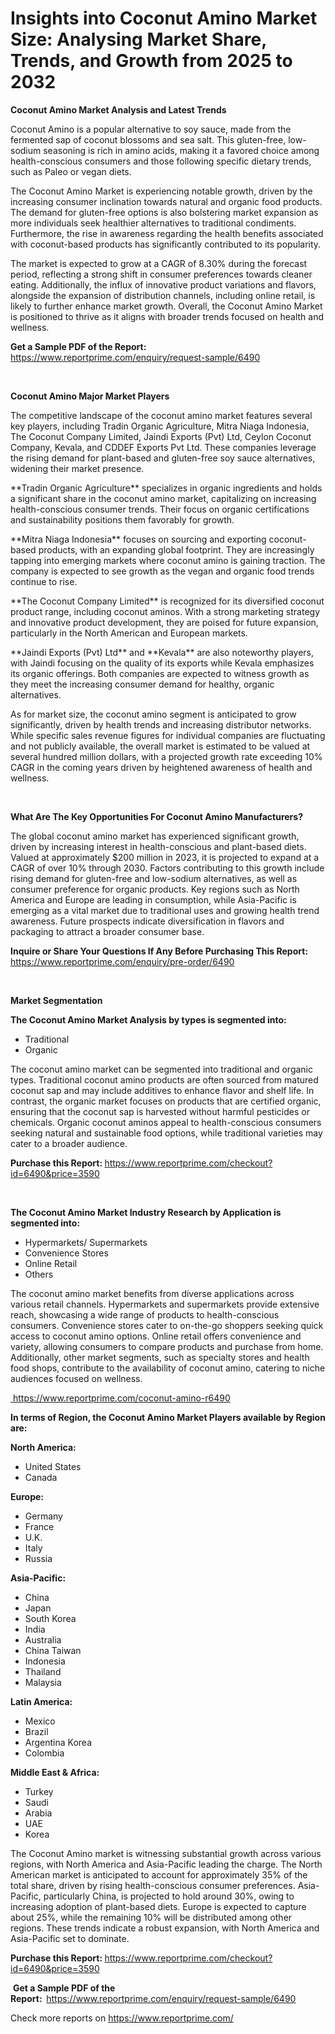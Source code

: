 <p><h1>Insights into Coconut Amino Market Size: Analysing Market Share, Trends, and Growth from 2025 to 2032</h1></p><p><strong>Coconut Amino Market Analysis and Latest Trends</strong></p>
<p><p>Coconut Amino is a popular alternative to soy sauce, made from the fermented sap of coconut blossoms and sea salt. This gluten-free, low-sodium seasoning is rich in amino acids, making it a favored choice among health-conscious consumers and those following specific dietary trends, such as Paleo or vegan diets.</p><p>The Coconut Amino Market is experiencing notable growth, driven by the increasing consumer inclination towards natural and organic food products. The demand for gluten-free options is also bolstering market expansion as more individuals seek healthier alternatives to traditional condiments. Furthermore, the rise in awareness regarding the health benefits associated with coconut-based products has significantly contributed to its popularity.</p><p>The market is expected to grow at a CAGR of 8.30% during the forecast period, reflecting a strong shift in consumer preferences towards cleaner eating. Additionally, the influx of innovative product variations and flavors, alongside the expansion of distribution channels, including online retail, is likely to further enhance market growth. Overall, the Coconut Amino Market is positioned to thrive as it aligns with broader trends focused on health and wellness.</p></p>
<p><strong>Get a Sample PDF of the Report:&nbsp;</strong> <a href="https://www.reportprime.com/enquiry/request-sample/6490?utm_campaign=2954&utm_medium=2&utm_source=Github&utm_content=ia&utm_term=19032025&utm_id=coconut-amino">https://www.reportprime.com/enquiry/request-sample/6490</a></p>
<p>&nbsp;</p>
<p><strong>Coconut Amino Major Market Players</strong></p>
<p><p>The competitive landscape of the coconut amino market features several key players, including Tradin Organic Agriculture, Mitra Niaga Indonesia, The Coconut Company Limited, Jaindi Exports (Pvt) Ltd, Ceylon Coconut Company, Kevala, and CDDEF Exports Pvt Ltd. These companies leverage the rising demand for plant-based and gluten-free soy sauce alternatives, widening their market presence.</p><p>**Tradin Organic Agriculture** specializes in organic ingredients and holds a significant share in the coconut amino market, capitalizing on increasing health-conscious consumer trends. Their focus on organic certifications and sustainability positions them favorably for growth.</p><p>**Mitra Niaga Indonesia** focuses on sourcing and exporting coconut-based products, with an expanding global footprint. They are increasingly tapping into emerging markets where coconut amino is gaining traction. The company is expected to see growth as the vegan and organic food trends continue to rise.</p><p>**The Coconut Company Limited** is recognized for its diversified coconut product range, including coconut aminos. With a strong marketing strategy and innovative product development, they are poised for future expansion, particularly in the North American and European markets.</p><p>**Jaindi Exports (Pvt) Ltd** and **Kevala** are also noteworthy players, with Jaindi focusing on the quality of its exports while Kevala emphasizes its organic offerings. Both companies are expected to witness growth as they meet the increasing consumer demand for healthy, organic alternatives.</p><p>As for market size, the coconut amino segment is anticipated to grow significantly, driven by health trends and increasing distributor networks. While specific sales revenue figures for individual companies are fluctuating and not publicly available, the overall market is estimated to be valued at several hundred million dollars, with a projected growth rate exceeding 10% CAGR in the coming years driven by heightened awareness of health and wellness.</p></p>
<p>&nbsp;</p>
<p><strong>What Are The Key Opportunities For Coconut Amino Manufacturers?</strong></p>
<p><p>The global coconut amino market has experienced significant growth, driven by increasing interest in health-conscious and plant-based diets. Valued at approximately $200 million in 2023, it is projected to expand at a CAGR of over 10% through 2030. Factors contributing to this growth include rising demand for gluten-free and low-sodium alternatives, as well as consumer preference for organic products. Key regions such as North America and Europe are leading in consumption, while Asia-Pacific is emerging as a vital market due to traditional uses and growing health trend awareness. Future prospects indicate diversification in flavors and packaging to attract a broader consumer base.</p></p>
<p><strong>Inquire or Share Your Questions If Any Before Purchasing This Report:</strong> <a href="https://www.reportprime.com/enquiry/pre-order/6490?utm_campaign=2954&utm_medium=2&utm_source=Github&utm_content=ia&utm_term=19032025&utm_id=coconut-amino">https://www.reportprime.com/enquiry/pre-order/6490</a></p>
<p>&nbsp;</p>
<p><strong>Market Segmentation</strong></p>
<p><strong>The Coconut Amino Market Analysis by types is segmented into:</strong></p>
<p><ul><li>Traditional</li><li>Organic</li></ul></p>
<p><p>The coconut amino market can be segmented into traditional and organic types. Traditional coconut amino products are often sourced from matured coconut sap and may include additives to enhance flavor and shelf life. In contrast, the organic market focuses on products that are certified organic, ensuring that the coconut sap is harvested without harmful pesticides or chemicals. Organic coconut aminos appeal to health-conscious consumers seeking natural and sustainable food options, while traditional varieties may cater to a broader audience.</p></p>
<p><strong>Purchase this Report:&nbsp;</strong><a href="https://www.reportprime.com/checkout?id=6490&price=3590&utm_campaign=2954&utm_medium=2&utm_source=Github&utm_content=ia&utm_term=19032025&utm_id=coconut-amino">https://www.reportprime.com/checkout?id=6490&price=3590</a></p>
<p>&nbsp;</p>
<p><strong>The Coconut Amino Market Industry Research by Application is segmented into:</strong></p>
<p><ul><li>Hypermarkets/ Supermarkets</li><li>Convenience Stores</li><li>Online Retail</li><li>Others</li></ul></p>
<p><p>The coconut amino market benefits from diverse applications across various retail channels. Hypermarkets and supermarkets provide extensive reach, showcasing a wide range of products to health-conscious consumers. Convenience stores cater to on-the-go shoppers seeking quick access to coconut amino options. Online retail offers convenience and variety, allowing consumers to compare products and purchase from home. Additionally, other market segments, such as specialty stores and health food shops, contribute to the availability of coconut amino, catering to niche audiences focused on wellness.</p></p>
<p><a href="https://www.reportprime.com/coconut-amino-r6490?utm_campaign=2954&utm_medium=2&utm_source=Github&utm_content=ia&utm_term=19032025&utm_id=coconut-amino">&nbsp;https://www.reportprime.com/coconut-amino-r6490</a></p>
<p><strong>In terms of Region, the Coconut Amino Market Players available by Region are:</strong></p>
<p>
    <p> <strong> North America: </strong>
        <ul>
            <li>United States</li>
            <li>Canada</li>
        </ul>
        </p> 
    <p> <strong> Europe: </strong>
        <ul>
            <li>Germany</li>
            <li>France</li>
            <li>U.K.</li>
            <li>Italy</li>
            <li>Russia</li>
        </ul>
        </p> 
    <p> <strong> Asia-Pacific: </strong>
        <ul>
            <li>China</li>
            <li>Japan</li>
            <li>South Korea</li>
            <li>India</li>
            <li>Australia</li>
            <li>China Taiwan</li>
            <li>Indonesia</li>
            <li>Thailand</li>
            <li>Malaysia</li>
        </ul>
        </p> 
    <p> <strong> Latin America: </strong>
        <ul>
            <li>Mexico</li>
            <li>Brazil</li>
            <li>Argentina Korea</li>
            <li>Colombia</li>
        </ul>
        </p> 
    <p> <strong> Middle East & Africa: </strong>
        <ul>
            <li>Turkey</li>
            <li>Saudi</li>
            <li>Arabia</li>
            <li>UAE</li>
            <li>Korea</li>
        </ul>
    </p>
    </p>
<p><p>The Coconut Amino market is witnessing substantial growth across various regions, with North America and Asia-Pacific leading the charge. The North American market is anticipated to account for approximately 35% of the total share, driven by rising health-conscious consumer preferences. Asia-Pacific, particularly China, is projected to hold around 30%, owing to increasing adoption of plant-based diets. Europe is expected to capture about 25%, while the remaining 10% will be distributed among other regions. These trends indicate a robust expansion, with North America and Asia-Pacific set to dominate.</p></p>
<p><strong>Purchase this Report: </strong><a href="https://www.reportprime.com/checkout?id=6490&price=3590&utm_campaign=2954&utm_medium=2&utm_source=Github&utm_content=ia&utm_term=19032025&utm_id=coconut-amino">https://www.reportprime.com/checkout?id=6490&price=3590</a></p>
<p>&nbsp;<strong>Get a Sample PDF of the Report:&nbsp;&nbsp;</strong><a href="https://www.reportprime.com/enquiry/request-sample/6490?utm_campaign=2954&utm_medium=2&utm_source=Github&utm_content=ia&utm_term=19032025&utm_id=coconut-amino">https://www.reportprime.com/enquiry/request-sample/6490</a></p>
<p><strong></strong></p>
<p>Check more reports on <a href="https://www.reportprime.com/?utm_campaign=2954&utm_medium=2&utm_source=Github&utm_content=ia&utm_term=19032025&utm_id=coconut-amino">https://www.reportprime.com/</a></p>